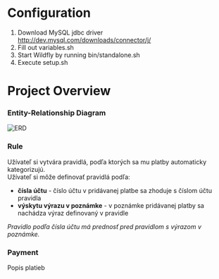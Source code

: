 # Configuration
1. Download MySQL jdbc driver
http://dev.mysql.com/downloads/connector/j/
2. Fill out variables.sh
3. Start Wildfly by running bin/standalone.sh
4. Execute setup.sh

# Project Overview
### Entity-Relationship Diagram
![ERD](http://i.imgur.com/1IVAKZl.png)

### Rule
Užívateľ si vytvára pravidlá, podľa ktorých sa mu platby automaticky kategorizujú.  
Užívateľ si môže definovať pravidlá podľa:
* **čísla účtu** - číslo účtu v pridávanej platbe sa zhoduje s číslom účtu pravidla
* **výskytu výrazu v poznámke** - v poznámke pridávanej platby sa nachádza výraz definovaný v pravidle 
 
_Pravidlo podľa čísla účtu má prednosť pred pravidlom s výrazom v poznámke._

### Payment
Popis platieb